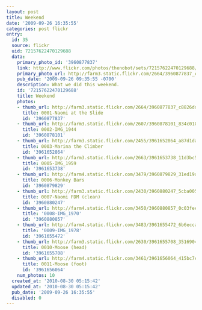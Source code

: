 ```yaml
---
layout: post
title: Weekend
date: '2009-09-26 16:35:55'
categories: post flickr
entry:
  id: 35
  source: flickr
  uid: 72157622470129688
  data:
    primary_photo_id: '3960877837'
    link: http://www.flickr.com/photos/thenobot/sets/72157622470129688/
    primary_photo_url: http://farm3.static.flickr.com/2664/3960877837_c8826ddf81_m.jpg
    pub_date: '2009-09-26 09:35:55 -0700'
    description: What we did this weekend.
    id: '72157622470129688'
    title: Weekend
    photos:
    - thumb_url: http://farm3.static.flickr.com/2664/3960877837_c8826ddf81_s.jpg
      title: 0001-Naomi at the Slide
      id: '3960877837'
    - thumb_url: http://farm3.static.flickr.com/2607/3960878101_834c01076c_s.jpg
      title: 0002-IMG_1944
      id: '3960878101'
    - thumb_url: http://farm3.static.flickr.com/2455/3961652864_a87d1da744_s.jpg
      title: 0003-Marina the Climber
      id: '3961652864'
    - thumb_url: http://farm3.static.flickr.com/2663/3961653738_11d3bc5a02_s.jpg
      title: 0005-IMG_1959
      id: '3961653738'
    - thumb_url: http://farm4.static.flickr.com/3479/3960879829_31ed19a69e_s.jpg
      title: 0006-Monkey Bars
      id: '3960879829'
    - thumb_url: http://farm3.static.flickr.com/2430/3960880247_5cba0055e6_s.jpg
      title: 0007-Naomi FDM (clean)
      id: '3960880247'
    - thumb_url: http://farm4.static.flickr.com/3450/3960880857_0c03feed6b_s.jpg
      title: '0008-IMG_1970'
      id: '3960880857'
    - thumb_url: http://farm4.static.flickr.com/3483/3961655472_6b6ecca0e6_s.jpg
      title: '0009-IMG_1978'
      id: '3961655472'
    - thumb_url: http://farm3.static.flickr.com/2630/3961655708_35169049a2_s.jpg
      title: 0010-Moose (head)
      id: '3961655708'
    - thumb_url: http://farm4.static.flickr.com/3461/3961656064_415bc7e918_s.jpg
      title: 0011-Moose (foot)
      id: '3961656064'
    num_photos: 10
  created_at: '2010-08-30 05:15:42'
  updated_at: '2010-08-30 05:15:42'
  pub_date: '2009-09-26 16:35:55'
  disabled: 0
---
```

